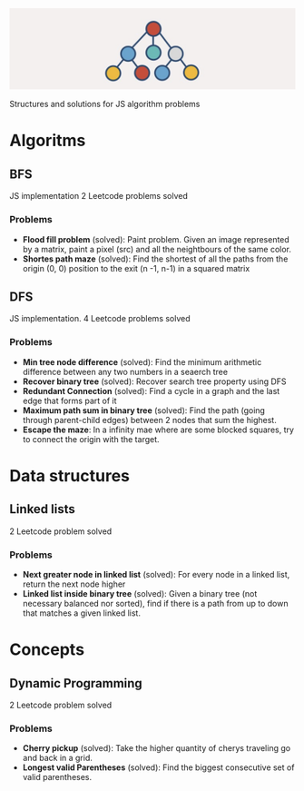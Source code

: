 ![JavaScript structures](assets/logo.png)

Structures and solutions for JS algorithm problems

# Algoritms
## BFS
JS implementation
2 Leetcode problems solved
### Problems
- **Flood fill problem** (solved): Paint problem. Given an image represented by a matrix, paint a pixel (src) and all the neightbours of the same color.
- **Shortes path maze** (solved): Find the shortest of all the paths from the origin (0, 0) position to the exit (n -1, n-1) in a squared matrix

## DFS
JS implementation.
4 Leetcode problems solved
### Problems
- **Min tree node difference** (solved): Find the minimum arithmetic difference between any two numbers in a seaerch tree
- **Recover binary tree** (solved): Recover search tree property using DFS
- **Redundant Connection** (solved): Find a cycle in a graph and the last edge that forms part of it 
- **Maximum path sum in binary tree** (solved): Find the path (going through parent-child edges) between 2 nodes that sum the highest.
- **Escape the maze**: In a infinity mae where are some blocked squares, try to connect the origin with the target.

# Data structures
## Linked lists
2 Leetcode problem solved
### Problems
- **Next greater node in linked list** (solved): For every node in a linked list, return the next node higher
- **Linked list inside binary tree** (solved): Given a binary tree (not necessary balanced nor sorted), find if there is a path from up to down that matches a given linked list.

# Concepts
## Dynamic Programming
2 Leetcode problem solved
### Problems
- **Cherry pickup** (solved): Take the higher quantity of cherys traveling go and back in a grid.
- **Longest valid Parentheses** (solved): Find the biggest consecutive set of valid parentheses.